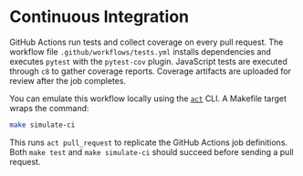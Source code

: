 # Continuous Integration

GitHub Actions run tests and collect coverage on every pull request.
The workflow file `.github/workflows/tests.yml` installs dependencies and
executes `pytest` with the `pytest-cov` plugin. JavaScript tests are executed
through `c8` to gather coverage reports. Coverage artifacts are uploaded for
review after the job completes.

You can emulate this workflow locally using the
[`act`](https://github.com/nektos/act) CLI. A Makefile target wraps the
command:

```bash
make simulate-ci
```

This runs `act pull_request` to replicate the GitHub Actions job definitions.
Both `make test` and `make simulate-ci` should succeed before sending a pull
request.

